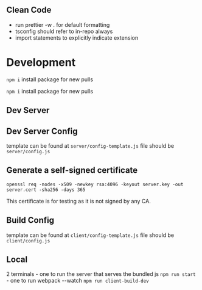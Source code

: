 ## Clean Code

- run prettier -w . for default formatting
- tsconfig should refer to in-repo always
- import statements to explicitly indicate extension

# Development
```npm i``` install package for new pulls

`npm i` install package for new pulls

## Dev Server

## Dev Server Config

template can be found at `server/config-template.js`
file should be `server/config.js`

## Generate a self-signed certificate

`openssl req -nodes -x509 -newkey rsa:4096 -keyout server.key -out server.cert -sha256 -days 365`

This certificate is for testing as it is not signed by any CA.

## Build Config

template can be found at `client/config-template.js`
file should be `client/config.js`

## Local

2 terminals - one to run the server that serves the bundled js ```npm run start``` \
            - one to run webpack --watch ```npm run client-build-dev```
